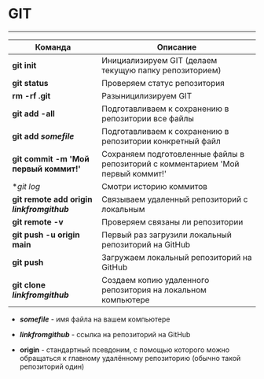 # GIT
---
| Команда | Описание |
|---|---|
|**git init**| Инициализируем GIT (делаем текущую папку репозиторием) |
|**git status**| Проверяем статус репозитория |
|**rm -rf .git**| Разыницилизируем GIT |
|**git add -all**| Подготавливаем к сохранению в репозитории все файлы |
|**git add _somefile_**| Подготавливаем к сохранению в репозитории конкретный файл |
|**git commit -m 'Мой первый коммит!'**| Сохраняем подготовленные файлы в репозиторий с комментарием 'Мой первый коммит!' |
|**git log*| Смотри историю коммитов |
|**git remote add origin _linkfromgithub_**| Связываем удаленный репозиторий с локальным |
|**git remote -v**| Проверяем связаны ли репозитории |
|**git push -u origin main**| Первый раз загрузили локальный репозиторий на GitHub |
|**git push**| Загружаем локальный репозиторий на GitHub |
|**git clone _linkfromgithub_**| Создаем копию удаленного репозитория на локальном компьютере |

- **_somefile_** - имя файла на вашем компьютере
- **_linkfromgithub_** - ссылка на репозиторий на GitHub

- **origin** - стандартный псевдоним, с помощью которого можно обращаться к главному удалённому репозиторию (обычно такой репозиторий один)